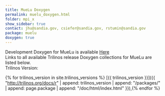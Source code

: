 ```yaml
---
title: MueLu Doxygen
permalink: muelu_doxygen.html
folder: mpi_x
show_sidebar: true
contact: jhu@sandia.gov, csiefer@sandia.gov, rstumin@sandia.gov
package: muelu
doxygen: true
---
```


Development Doxygen for MueLu is available [Here](http://trilinos.org/docs/dev/packages/muelu/doc/html/index.html)  
Links to all available Trilinos release Doxygen collections for MueLu are listed below.  
Trilinos Version:

{% for trilinos_version in site.trilinos_versions %}
[{{ trilinos_version }}]({{ "http://trilinos.org/docs/r" | append: trilinos_version | append: "/packages/" | append: page.package | append: "/doc/html/index.html" }}),{% endfor %}
